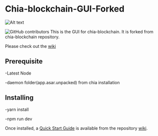 # Chia-blockchain-GUI-Forked
![Alt text](https://avatars.githubusercontent.com/u/34047804?s=200&v=4)


![GitHub contributors](https://img.shields.io/github/contributors/Chia-Network/chia-blockchain?logo=GitHub)
This is the GUI for chia-blockchain. It is forked from chia-blockchain repository.

Please check out the [wiki](https://github.com/Chia-Network/chia-blockchain/wiki)

## Prerequisite

 -Latest Node
 
 -daemon folder(app.asar.unpacked) from chia installation 

## Installing

-yarn install

-npm run dev


Once installed, a
[Quick Start Guide](https://github.com/Chia-Network/chia-blockchain/wiki/Quick-Start-Guide)
is available from the repository
[wiki](https://github.com/Chia-Network/chia-blockchain/wiki).
